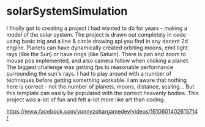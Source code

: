 # solarSystemSimulation
I finally got to creating a project i had wanted to do for years - making a model of the solar system.
The project is drawn out completely in code using basic trig and a line & circle drawing api you find in any decent 2d engine.
Planets can have dynamically created orbiting moons, emit light rays (like the Sun) or have rings (like Saturn).
There is pan and zoom to mouse pos implemented, and also camera follow when clicking a planet.
The biggest challenge was getting fps to reasonable performance surrounding the sun's rays. I had to play around with a number of techniques before getting something workable.
I am aware that nothing here is correct - not the number of planets, moons, distance, scaling... But this template can easily be populated with the correct heavenly bodies. This project was a-lot of fun and felt a-lot more like art than coding. 

https://www.facebook.com/yonnyzohargamedev/videos/1610601402615714/
